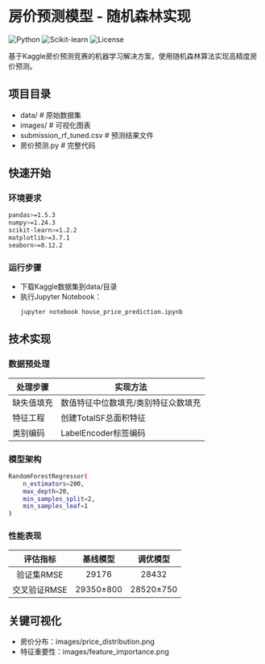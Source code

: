 # 房价预测模型 - 随机森林实现

![Python](https://img.shields.io/badge/Python-3.8%2B-blue)
![Scikit-learn](https://img.shields.io/badge/Scikit--learn-1.2.2-green)
![License](https://img.shields.io/badge/License-MIT-orange)

基于Kaggle房价预测竞赛的机器学习解决方案，使用随机森林算法实现高精度房价预测。

## 项目目录
* data/ # 原始数据集
* images/ # 可视化图表
* submission_rf_tuned.csv # 预测结果文件
* 房价预测.py # 完整代码

## 快速开始

### 环境要求
```bash
pandas>=1.5.3
numpy>=1.24.3
scikit-learn>=1.2.2
matplotlib>=3.7.1
seaborn>=0.12.2
```
### 运行步骤
* 下载Kaggle数据集到data/目录
* 执行Jupyter Notebook：
  ```bash
  jupyter notebook house_price_prediction.ipynb
  ```
## 技术实现
### 数据预处理
|  处理步骤   | 实现方法  |
|  ----  | ----  |
| 缺失值填充  | 数值特征中位数填充/类别特征众数填充 |
| 特征工程  | 创建TotalSF总面积特征 |
| 类别编码  | LabelEncoder标签编码 |
### 模型架构
```bash
RandomForestRegressor(
    n_estimators=200, 
    max_depth=20,
    min_samples_split=2,
    min_samples_leaf=1
)
 ```
### 性能表现
| 评估指标 | 基线模型 | 调优模型 |
| :-----:| :----: | :----: |
|验证集RMSE | 29176 | 28432 |
| 交叉验证RMSE | 29350±800 | 28520±750 |

## 关键可视化
* 房价分布：images/price_distribution.png
* 特征重要性：images/feature_importance.png



